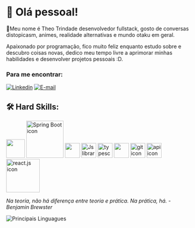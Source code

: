 # :space_invader: Olá pessoal!

:bookmark:Meu nome é Theo Trindade desenvolvedor fullstack, gosto de conversas distopicasm, animes, realidade alternativas e mundo otaku em geral. 

Apaixonado por programação, fico muito feliz enquanto estudo sobre e descubro coisas novas, dedico meu
tempo livre a aprimorar minhas habilidades e desenvolver projetos pessoais :D.

### Para me encontrar:

[![Linkedin](https://img.shields.io/badge/LinkedIn-0077B5?style=for-the-badge&logo=linkedin&logoColor=white)](https://www.linkedin.com/in/theo-trindade/?originalSubdomain=br)
[![E-mail](https://img.shields.io/badge/Email-D14836?style=for-the-badge&logo=gmail&logoColor=white)](mailto:theopinheiro12@gmail.com)


## :hammer_and_wrench:	Hard Skills: 

<img src="https://cdn.icon-icons.com/icons2/2415/PNG/512/java_original_wordmark_logo_icon_146459.png" width="50"> <img src="https://miro.medium.com/v2/resize:fit:700/0*wWQMjAhLGwoOYJYo.png" alt="Spring Boot icon" width="100"> <img src="https://static-00.iconduck.com/assets.00/file-type-angular-icon-1907x2048-tobdkjt1.png" width="40"> <img src="https://cdn-icons-png.flaticon.com/512/5968/5968342.png" alt="Js library long shadow nodejs web icon" width="40"> <img src="https://cdn-icons-png.flaticon.com/512/5968/5968381.png" alt="typescript icon" width="40"> <img src="https://cdn-icons-png.flaticon.com/512/5968/5968292.png" width="40"> <img src="https://git-scm.com/images/logos/downloads/Git-Icon-1788C.png" alt="git icon" width="40"> <img src="https://cdn-icons-png.flaticon.com/512/2165/2165004.png" alt="api icon" width="40"> <img src="https://logos-world.net/wp-content/uploads/2023/08/React-Symbol.png" alt="react.js icon" width="90"> 


*Na teoria, não há diferença entre teoria e prática. Na prática, há. - Benjamin Brewster*

![Principais Linguagues](https://github-readme-stats.vercel.app/api/top-langs/?username=theotrin&theme=synthwave&hide_border=true&custom_title=Principais%20%Linguagens)
